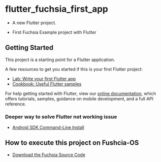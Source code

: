 # flutter_fuchsia_first_app

- A new Flutter project.

- First Fuchsia Example project with Flutter

## Getting Started

This project is a starting point for a Flutter application.

A few resources to get you started if this is your first Flutter project:

- [Lab: Write your first Flutter app](https://flutter.dev/docs/get-started/codelab)
- [Cookbook: Useful Flutter samples](https://flutter.dev/docs/cookbook)

For help getting started with Flutter, view our
[online documentation](https://flutter.dev/docs), which offers tutorials,
samples, guidance on mobile development, and a full API reference.

### Deeper way to solve Flutter not working issue

- [Android SDK Command-Line Install](https://stackoverflow.com/questions/68236007/i-am-getting-this-errors-cmdline-tools-component-is-missing-after-installing-f)

## How to execute this project on Fushcia-OS

- [Download the Fuchsia Source Code](https://fuchsia.dev/fuchsia-src/get-started/get_fuchsia_source)